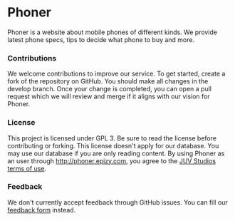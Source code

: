 # Phoner
Phoner is a website about mobile phones of different kinds. We provide latest phone specs, tips to decide what phone to buy and more.

### Contributions
We welcome contributions to improve our service. To get started, create a fork of the repository on GitHub. You should make all changes in the develop branch. Once your change is completed, you can open a pull request which we will review and merge if it aligns with our vision for Phoner.

### License
This project is licensed under GPL 3. Be sure to read the license before contributing or forking. This license doesn't apply for our database. You may use our database if you are only reading content. By using Phoner as an user through http://phoner.epizy.com, you agree to the [JUV Studios terms of use](https://sway.office.com/s/5JnZ4XUEqVN7bAsB/embed).

### Feedback
We don't currently accept feedback through GitHub issues. You can fill our [feedback form](https://forms.office.com/Pages/ResponsePage.aspx?id=DQSIkWdsW0yxEjajBLZtrQAAAAAAAAAAAANAAfw8fV9UNFRGQ1JKUk9aU1dZU1A0TlVCUzdTN1c5MS4u) instead.
